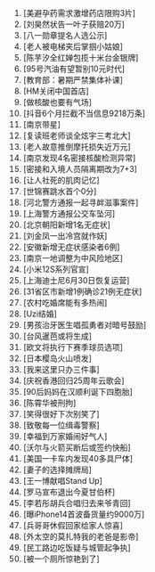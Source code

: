 
1. [美避孕药需求激增药店限购3片]
1. [刘昊然状告一叶子获赔20万]
1. [八一勋章提名人选公示]
1. [老人被电梯夹后掌掴小姑娘]
1. [陈芋汐全红婵包揽十米台金银牌]
1. [95号汽油有望暂别10元时代]
1. [教育部：暑期严禁集体补课]
1. [HM关闭中国首店]
1. [做核酸也要有气场]
1. [抖音6个月拦截不当信息9218万条]
1. [南京带星]
1. [复读班老师谈全炫宇三考北大]
1. [老人故意推倒摩托损失近万元]
1. [南京发现4名密接核酸检测异常]
1. [密接和入境人员隔离期改为7+3]
1. [让人社死的肌肉记忆]
1. [世锦赛跳水首个0分]
1. [河北警方通报一起寻衅滋事案件]
1. [上海警方通报公交车坠河]
1. [北京朝阳新增1名无症状]
1. [刘金凤一出冷宫就作妖]
1. [安徽新增无症状感染者6例]
1. [南京一地调整为中风险地区]
1. [小米12S系列官宣]
1. [上海迪士尼6月30日恢复运营]
1. [31省区市新增1例确诊21例无症状]
1. [农村吃婚席能有多热闹]
1. [Uzi结婚]
1. [男孩治牙医生唱孤勇者对暗号鼓励]
1. [台风暹芭或将生成]
1. [欧文将执行下赛季球员选项]
1. [日本樱岛火山喷发]
1. [我来这里只办三件事]
1. [庆祝香港回归25周年云歌会]
1. [90后妈妈在汉顺利诞下四胞胎]
1. [陈霄华被刑拘]
1. [笑得很好下次别笑了]
1. [致敬每一位缉毒警察]
1. [幸福到万家婚闹好气人]
1. [沃尔与火箭买断后或签约快船]
1. [美国一卡车内发现40多具尸体]
1. [妻子的选择摊牌局]
1. [王一博献唱Stand Up]
1. [罗马宣布退出今夏甘伯杯]
1. [李若彤胡兵合唱归去来爷青回]
1. [曝iPhone14首波备货量约9000万]
1. [兵哥哥休假回家给家人惊喜]
1. [外太空的莫扎特我的老爸是影帝]
1. [民工路边吃饭疑与城管起争执]
1. [被一个厕所惊艳到了]